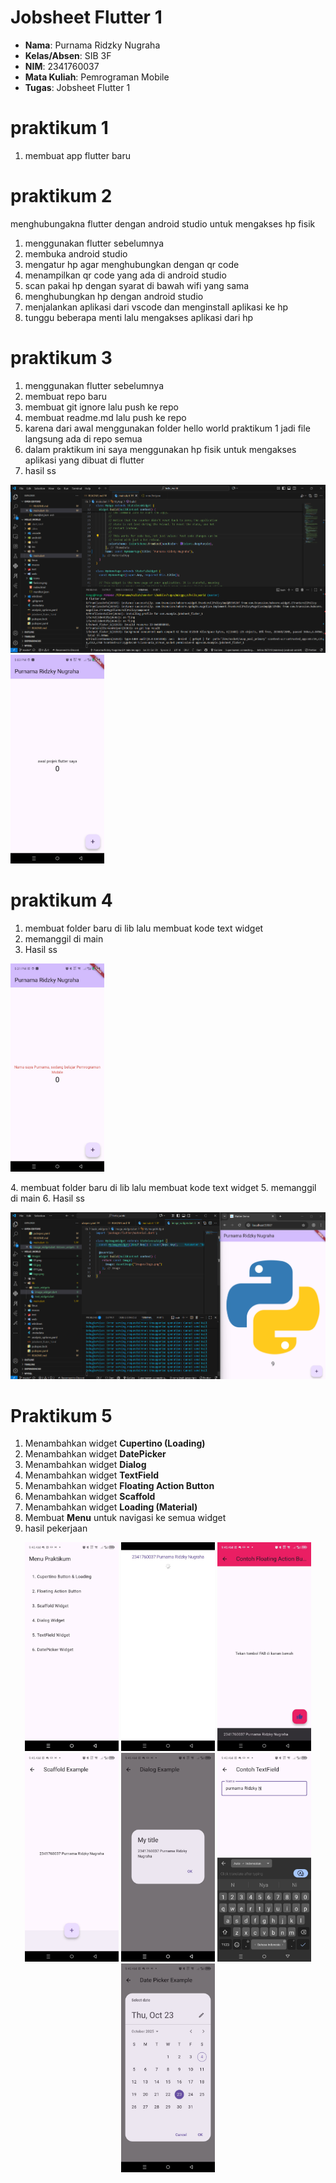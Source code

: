 # Jobsheet Flutter 1

- **Nama**: Purnama Ridzky Nugraha  
- **Kelas/Absen**: SIB 3F  
- **NIM**: 2341760037  
- **Mata Kuliah**: Pemrograman Mobile  
- **Tugas**: Jobsheet Flutter 1  

# praktikum 1
1. membuat app flutter baru

# praktikum 2 
menghubungakna flutter dengan android studio untuk mengakses hp fisik
1. menggunakan flutter sebelumnya 
2. membuka android studio 
3. mengatur hp agar menghubungkan dengan qr code 
4. menampilkan qr code yang ada di android studio 
5. scan  pakai hp dengan syarat di bawah wifi yang sama
6. menghubungkan hp dengan android studio
7. menjalankan aplikasi dari vscode dan menginstall aplikasi ke hp
8. tunggu beberapa menti lalu mengakses aplikasi dari hp

# praktikum 3 
1. menggunakan flutter sebelumnya 
2. membuat repo baru 
3. membuat git ignore lalu push ke repo 
4. membuat  readme.md lalu push ke repo
5. karena dari awal menggunakan folder hello world praktikum 1 jadi  file langsung ada di repo semua 
6. dalam praktikum ini saya menggunakan hp fisik untuk mengakses aplikasi yang dibuat di flutter
7. hasil ss 
<p float="left">
  <img src="images/01.png" alt="ss laptop" width="600"/>
  <img src="images/011.jpg" alt="ss hp" width="150"/>
</p>

# praktikum 4
1. membuat folder baru di lib lalu membuat kode text widget
2. memanggil di main 
3. Hasil ss 
<p>
 <img src="images/02.jpg" alt="ss hp" width="150"/>
</p>
4. membuat folder baru di lib lalu membuat kode text widget
5. memanggil di main 
6. Hasil ss 
<p>
 <img src="images/03.png" alt="ss hp" width="600"/>
</p>

# Praktikum 5
1. Menambahkan widget **Cupertino (Loading)**
2. Menambahkan widget **DatePicker**
3. Menambahkan widget **Dialog**
4. Menambahkan widget **TextField**
5. Menambahkan widget **Floating Action Button**
6. Menambahkan widget **Scaffold**
7. Menambahkan widget **Loading (Material)**
8. Membuat **Menu** untuk navigasi ke semua widget
9. hasil pekerjaan 

<p align="center">
  <img src="images/04.jpg" alt="ss hp 04" width="150"/>
  <img src="images/041.jpg" alt="ss hp 041" width="150"/>
  <img src="images/042.jpg" alt="ss hp 042" width="150"/>
  <img src="images/043.jpg" alt="ss hp 043" width="150"/>
  <img src="images/044.jpg" alt="ss hp 044" width="150"/>
  <img src="images/045.jpg" alt="ss hp 045" width="150"/>
  <img src="images/046.jpg" alt="ss hp 046" width="150"/>
</p>
